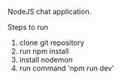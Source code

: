 NodeJS chat application.

Steps to run
1. clone git repository
2. run npm install
3. install nodemon
4. run command 'npm run dev'